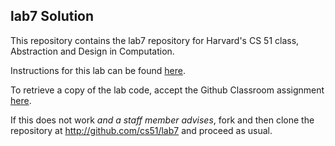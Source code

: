 
## lab7 Solution




This repository contains the lab7 repository for Harvard's
CS 51 class, Abstraction and Design in Computation.

Instructions for this lab can be found
[here](http://cs51.io/labs/lab7).

To retrieve a copy of the lab code, accept the Github Classroom
assignment [here](http://url.cs51.io/lab7).

If this does not work _and a staff member advises_, fork and then
clone the repository at 
<http://github.com/cs51/lab7> and proceed as usual.

